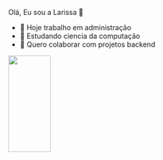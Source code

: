Olá, Eu sou a Larissa 👋

- 🔭 Hoje trabalho em administração
- 🌱 Estudando ciencia da computação
- 👯 Quero colaborar com projetos backend

<div align="left">
  
  <img width="41%" height="195px" src="https://github-readme-stats.vercel.app/api/top-langs/?username=Fernanda-Kipper&layout=compact&hide_border=true&title_color=8f00ff&text_color=ffffff&bg_color=0d1117" />
  
 </div>
